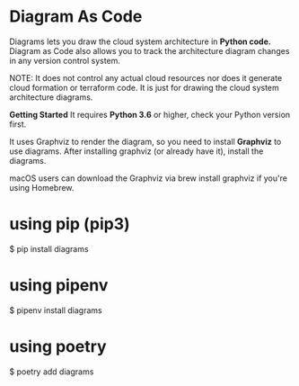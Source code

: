 # Diagram As Code
Diagrams lets you draw the cloud system architecture in **Python code.**
Diagram as Code also allows you to track the architecture diagram changes in any version control system.


NOTE: It does not control any actual cloud resources nor does it generate cloud formation or terraform code. It is just for drawing the cloud system architecture diagrams.

**Getting Started**
It requires **Python 3.6** or higher, check your Python version first.

It uses Graphviz to render the diagram, so you need to install **Graphviz** to use diagrams. After installing graphviz (or already have it), install the diagrams.

macOS users can download the Graphviz via brew install graphviz if you're using Homebrew.

# using pip (pip3)
$ pip install diagrams

# using pipenv
$ pipenv install diagrams

# using poetry
$ poetry add diagrams
